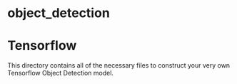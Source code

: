 # object_detection
# Tensorflow

This directory contains all of the necessary files to construct your very own Tensorflow Object Detection model.
